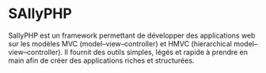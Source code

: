 SAllyPHP
========

SallyPHP est un framework permettant de développer des applications web sur les modèles MVC (model–view–controller) et HMVC (hierarchical model–view–controller). Il fournit des outils simples, légés et rapide à prendre en main afin de créer des applications riches et structurées.